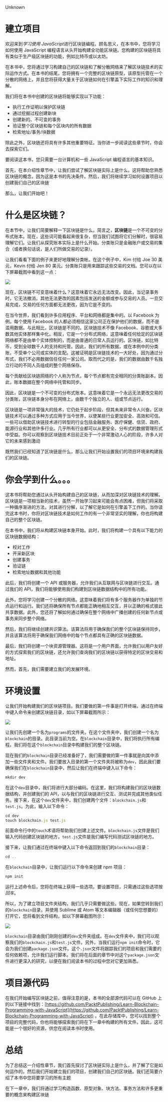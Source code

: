 Unknown 

# 建立项目

欢迎来到*学习使用 JavaScript*进行区块链编程。顾名思义，在本书中，您将学习如何使用 JavaScript 编程语言从头开始构建全功能区块链。您构建的区块链将具有类似于生产级区块链的功能，例如比特币或以太坊。

在本书中，您将通过学习构建自己的区块链和了解分散网络来了解区块链技术的实际运作方式。在本书的结尾，您将拥有一个完整的区块链原型，该原型托管在一个分散的网络上，并且您将获得大量关于区块链如何在引擎盖下实际工作的知识和理解。

我们将在本书中创建的区块链将能够实现以下功能：

*   执行工作证明以保护区块链
*   通过挖掘过程创建新块
*   创建新的、不可变的事务
*   验证整个区块链和每个区块内的所有数据
*   检索地址/事务/块数据

除此之外，区块链还将具有许多其他重要特征。当你进一步阅读这些章节时，你会去探索它们。

要阅读这本书，您只需要一台计算机和一些 JavaScript 编程语言的基本知识。

首先，在本介绍性章节中，让我们尝试了解区块链实际上是什么。这将帮助您熟悉区块链的概念，因为这是本书的先决条件。然后，我们将继续学习如何设置项目以创建我们自己的区块链

那么，让我们开始吧！

# 什么是区块链？

在本节中，让我们简要解释一下区块链是什么。简言之，**区块链**是一个不可变的分布式账本。现在，这些词可能看起来很复杂，但当我们试图将它们分解时，很容易理解它们。让我们从探究账本实际上是什么开始。分类账只是金融账户或交易的集合（或者换句话说，是人们所做交易的记录）。

让我们看看下面的例子来更好地理解分类帐。在这个例子中，Kim 付给 Joe 30 美元，Kevin 付给 Jen 80 美元。分类账只是用来跟踪这些交易的文档。您可以在以下屏幕截图中看到这一点：

![](Images/56ad2763-e822-4175-abe2-5082258544eb.png)

现在，区块链不可变意味着什么？这意味着它永远无法改变。因此，当记录事务时，它无法撤消。其他无法更改的因素包括发送的金额或参与交易的人员。一旦交易完成，交易的任何方面都无法更改，因为它是不变的。

在当今世界，我们看到许多应用程序、平台和网络都是集中的。以 Facebook 为例。每个使用 Facebook 的人都必须相信这家公司正在保护他们的数据，而不是滥用数据。与此相比，区块链是不同的。区块链技术不像 Facebook、谷歌或大多数其他实体那样集中化。相反，它是一个分布式网络，这意味着任何给定的区块链网络都不是由单个实体控制的，而是由普通的日常人员运行的。区块链，如比特币，受到全球数千人的支持和托管。因此，我们的所有数据，或在本例中的分类账，不受单个公司或实体的支配。这被证明是区块链技术的一大好处，因为通过分布式，我们不必用数据信任任何一家公司。取而代之的是，我们的数据由数千名独立行动的不同人员组成的整个网络保存。

每个贡献给区块链网络的个人称为节点，每个节点都有完全相同的分类账副本。因此，账本数据在整个网络中托管和同步。

因此，区块链是一个不可变的分布式账本。这意味着它是一个永远无法更改交易的分类账，区块链本身分布在网络上，由数千个独立的人、组或节点运行。

区块链是一项非常强大的技术，它仍处于起步阶段，但其未来非常令人兴奋。区块链技术可以通过多种方式应用于当今世界，以使某些行业更加安全、高效和可信。一些可以借助区块链技术进行转型的行业包括金融服务、医疗保健、信贷、政府、能源行业和其他许多行业。几乎所有行业都可以从更安全、分布式的数据管理形式中受益。你可以观察到区块链技术目前正处于一个非常激动人心的阶段，许多人对它的未来感到激动

既然我们已经知道了区块链是什么，那么让我们开始设置我们的项目环境来构建我们的区块链。

# 你会学到什么。。。

这本书将帮助您通过从头开始构建自己的区块链，从而加深对区块链技术的理解。区块链是一项相当新的技术，虽然一开始学习起来可能会有点困难，但我们将采取一种循序渐进的方法，对其进行分解，以了解它是如何在引擎盖下工作的。当你读完这本书时，你将对区块链技术是如何工作的有一个非常坚实的理解，你也将构建自己的整个区块链。

在本书中，我们将从构建区块链本身开始。此时，我们将构建一个具有以下能力的区块链数据结构：

*   校对工作
*   开采新区块
*   创建事务
*   验证链
*   检索地址数据和其他功能

此后，我们将创建一个 API 或服务器，允许我们从互联网与区块链进行交互。通过我们的 API，我们将能够使用我们构建到区块链数据结构中的所有功能。

此外，您将学习创建一个分散的网络。这意味着我们将有多个服务器作为单独的节点运行和运行。我们还将确保所有节点都能正确地相互交互，并以正确的格式彼此共享数据。此外，您还将了解如何通过确保在整个网络中广播创建的任何新节点或事务来同步整个网络。

然后，我们将继续创建共识算法。该算法将用于确保我们的整个区块链保持同步，并且该算法将用于确保我们网络中的每个节点都具有正确的区块链数据。

最后，我们将创建一个块资源管理器。这将是一个用户界面，允许我们以用户友好的方式探索我们的区块链，还允许我们查询我们的区块链以获得特定的区块交易和地址。

然而，首先，我们需要建立我们的发展环境。

# 环境设置

让我们开始构建我们的区块链项目。我们要做的第一件事是打开终端，通过在终端中键入命令来创建区块链目录，如以下屏幕截图所示：

![](Images/b9863d09-28c2-49e4-a8ab-dcd202cb9222.png)

让我们先创建一个名为`programs`的文件夹。在这个文件夹中，我们创建一个名为`blockchain`的目录。此目录当前为空。在`blockchain`目录中，我们将执行所有编程。我们将在这个`blockchain`目录中构建我们的整个区块链。

现在我们的`blockchain`目录已经准备好了，我们需要做的第一件事就是向其中添加一些文件夹和文件。我们要放入目录的第一个文件夹将被称为`dev`，因此我们要确保我们在`blockchain`目录中，然后让我们在终端中键入以下命令：

```js
mkdir dev
```

在这个`dev`目录中，我们将进行大部分编码。在这里，我们将构建我们的区块链数据结构，并创建我们的 API，以与我们的区块链进行交互、测试并完成其他类似任务。接下来，在这个`dev`文件夹中，我们创建两个文件：`blockchain.js`和`test.js`。为此，输入以下命令：

```js
cd dev
touch blockchain.js test.js
```

前面命令行中的`touch`术语将帮助我们创建上述文件。`blockchain.js`文件是我们输入代码创建区块链的地方，`test.js`文件是我们编写代码测试区块链的地方。

接下来，让我们通过在终端中键入以下命令返回到我们的`blockchain`目录：

```js
cd .. 
```

在`blockchain`目录中，让我们运行以下命令来创建 npm 项目：

```js
npm init 
```

运行上述命令后，您将在终端上获得一些选项。要设置项目，只需通过这些选项按*回车*。

所以，为了建立项目文件夹结构，我们几乎只需要做这些。现在，如果您转到我们的`blockchain`目录，并使用 Sublime 或 Atom 等文本编辑器（或任何您想要的）打开它，您将看到文件结构，如以下屏幕截图所示：

![](Images/f0671fe2-1d57-4273-a4e4-c90ad9102ee1.png)

`blockchain`目录由我们刚刚创建的`dev`文件夹组成。在`dev`文件夹中，我们可以观察我们的`blockchain.js`和`test.js`文件。另外，当我们运行`npm init`命令时，它会为我们创建`package.json`文件。这个`.json`文件将跟踪我们的项目和我们需要的任何依赖项，允许我们运行脚本。我们将在后面的章节中对这个`package.json`文件进行更深入的研究，以便在我们阅读本书的过程中您对它更加熟悉。

# 项目源代码

在我们开始编写区块链之前，值得注意的是，本书的全部源代码可以在 GitHub 上的以下链接中找到：[https://github.com/PacktPublishing/Learn-Blockchain-Programming-with-JavaScript](https://github.com/PacktPublishing/Learn-Blockchain-Programming-with-JavaScript) 。在此存储库中，您可以找到整个项目的完整代码，你也将能够探索我们将在下一章中构建的所有文件。因此，这可能是一个很好的资源，供您在阅读本书时使用。

# 总结

为了总结这一介绍性章节，我们首先探讨了区块链实际上是什么，并了解了它是如何运作的。然后我们开始建立我们的项目，创建我们自己的区块链。我们还简要介绍了本书中您将要学习的所有主题

在下一章中，我们将通过学习构造函数、原型对象、块方法、事务方法和许多更重要的概念来构建区块链
